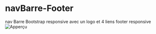 # navBarre-Footer
nav Barre Bootstrap responsive avec un logo et 4 liens 
footer responsive
![Apperçu](https://user-images.githubusercontent.com/130739909/232312803-39180455-2b4b-45fe-b747-338dee32321b.PNG)
